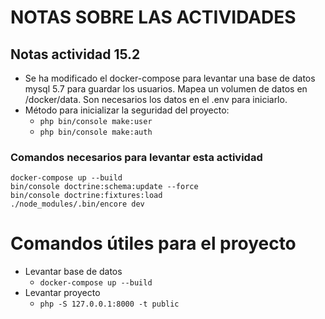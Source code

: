 # NOTAS SOBRE LAS ACTIVIDADES

## Notas actividad 15.2
- Se ha modificado el docker-compose para levantar una base de datos mysql 5.7 para guardar los usuarios. Mapea un volumen de datos en /docker/data. Son necesarios los datos en el .env para iniciarlo.
- Método para inicializar la seguridad del proyecto:
  - `php bin/console make:user`
  - `php bin/console make:auth`

### Comandos necesarios para levantar esta actividad
```
docker-compose up --build
bin/console doctrine:schema:update --force
bin/console doctrine:fixtures:load
./node_modules/.bin/encore dev
```

# Comandos útiles para el proyecto
- Levantar base de datos
  - `docker-compose up --build`
- Levantar proyecto
  - `php -S 127.0.0.1:8000 -t public`
